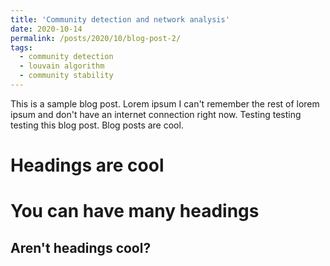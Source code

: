 ```yaml
---
title: 'Community detection and network analysis'
date: 2020-10-14
permalink: /posts/2020/10/blog-post-2/
tags:
  - community detection
  - louvain algorithm
  - community stability
---
```


This is a sample blog post. Lorem ipsum I can't remember the rest of lorem ipsum and don't have an internet connection right now. Testing testing testing this blog post. Blog posts are cool.

Headings are cool
======

You can have many headings
======

Aren't headings cool?
------
